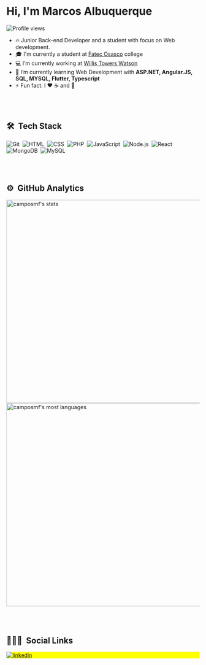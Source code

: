 <h1 align="left">Hi, I'm Marcos Albuquerque</h1>
<p align="left"> <img src="https://komarev.com/ghpvc/?username=camposmf&color=yellow" alt="Profile views" /> </p>

- 🔥 Junior Back-end Developer and a student with focus on Web development.
- 🎓 I'm currently a student at [Fatec Osasco](https://fatecosasco.edu.br/fatec/) college
- 💻 I’m currently working at [Willis Towers Watson](https://www.wtwco.com/pt-BR)
- 🌱 I’m currently learning Web Development with **ASP.NET, Angular.JS, SQL, MYSQL, Flutter, Typescript**
- ⚡ Fun fact:  I ❤️️ ☕ and 🎸

<br><br>

## 🛠 &nbsp;Tech Stack

![Git](https://img.shields.io/badge/-Git-05122A?style=flat&logo=git)&nbsp;
![HTML](https://img.shields.io/badge/-HTML-05122A?style=flat&logo=HTML5)&nbsp;
![CSS](https://img.shields.io/badge/-CSS-05122A?style=flat&logo=CSS3&logoColor=1572B6)&nbsp;
![PHP](https://img.shields.io/badge/-PHP-05122A?style=flat&logo=php)&nbsp;
![JavaScript](https://img.shields.io/badge/-JavaScript-05122A?style=flat&logo=javascript)&nbsp;
![Node.js](https://img.shields.io/badge/-Node.js-05122A?style=flat&logo=node.js)&nbsp;
![React](https://img.shields.io/badge/-React-05122A?style=flat&logo=react)&nbsp;
![MongoDB](https://img.shields.io/badge/MongoDB-05122A?style=flat&logo=mongodb)&nbsp;
![MySQL](https://img.shields.io/badge/MySQL-05122A?style=flat&logo=mysql&logoColor=white)&nbsp;

<br><br>

## ⚙️ &nbsp;GitHub Analytics

<p align="left">
<img width="530em" src="https://github-readme-stats.vercel.app/api?username=camposmf&show_icons=true&theme=vision-friendly-dark" alt="camposmf's stats"/>
<img width="530em" src="https://github-readme-stats.vercel.app/api/top-langs/?username=camposmf&layout=compact&theme=vision-friendly-dark" alt="camposmf's most languages"/>
</p>

<br><br>

## 👨🏽‍🦲 &nbsp;Social Links

<p align="left" style="background:yellow">
<a href="https://www.linkedin.com/in/marcos-albuquerque-0146b2172/" target="_blank">
  <img align="center" src="https://img.shields.io/badge/-marcosalbuquerque-05122A?style=flat&logo=linkedin" alt="linkedin"/>
</a>
</p>

